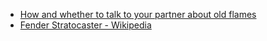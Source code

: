 * [How and whether to talk to your partner about old flames](http://articles.chicagotribune.com/2012-11-07/features/sc-fam-1106-old-flames-20121106_1_exes-gory-details-relationships)
* [Fender Stratocaster - Wikipedia](https://en.wikipedia.org/wiki/Fender_Stratocaster)
